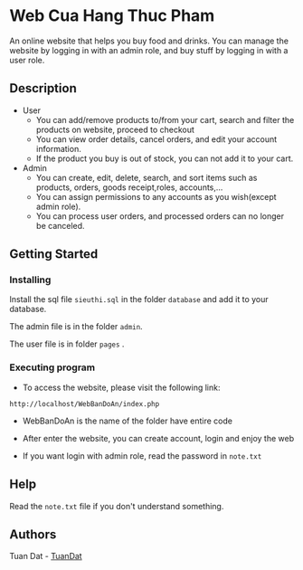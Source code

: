 # Web Cua Hang Thuc Pham

An online website that helps you buy food and drinks. You can manage the website by logging in with an admin role, and buy stuff by logging in with a user role.

## Description

* User
  * You can add/remove products to/from your cart, search and filter the products on website, proceed to checkout
  * You can view order details, cancel orders, and edit your account information.
  * If the product you buy is out of stock, you can not add it to your cart.
* Admin
  * You can create, edit, delete, search, and sort items such as products, orders, goods receipt,roles, accounts,...
  * You can assign permissions to any accounts as you wish(except admin role).
  * You can process user orders, and processed orders can no longer be canceled.

## Getting Started

### Installing

Install the sql file  ```sieuthi.sql``` in the folder ```database``` and add it to your database.

The admin file is in the folder ```admin```.

The user file is in folder ```pages``` .

### Executing program

* To access the website, please visit the following link:
```
http://localhost/WebBanDoAn/index.php
```

* WebBanDoAn is the name of the folder have entire code

* After enter the website, you can create account, login and enjoy the web

* If you want login with admin role, read the password in ```note.txt```

## Help

Read the ```note.txt``` file if you don't understand something.

## Authors

Tuan Dat - [TuanDat](https://github.com/matiassingers/awesome-readme)
